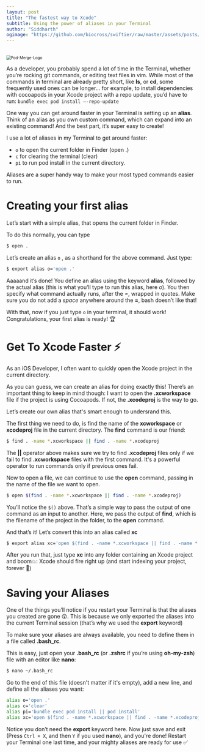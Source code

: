 ```yaml
---
layout: post
title: "The fastest way to Xcode"
subtitle: Using the power of aliases in your Terminal
author: "Siddharth"
ogimage: "https://github.com/biocross/swiftier/raw/master/assets/posts/fastest_xcode_aliases/og.png"
---
```


<br/><img src="{{site.url}}/assets/posts/fastest_xcode_aliases/og.png" alt="Pod-Merge-Logo" style="zoom:72%;" /><br/>

As a developer, you probably spend a lot of time in the Terminal, whether you’re rocking git commands, or editing text files in vim. While most of the commands in terminal are already pretty short, like **ls**, or **cd**, some frequently used ones can be longer... for example, to install dependencies with cocoapods in your Xcode project with a repo update, you’d have to run: `bundle exec pod install —-repo-update` 

One way you can get around faster in your Terminal is setting up an **alias**. Think of an alias as you own custom command, which can expand into an existing command! And the best part, it’s super easy to create!

I use a lot of aliases in my Terminal to get around faster: 

* `o` to open the current folder in Finder (open .)
* `c` for clearing the terminal (clear)
* `pi`  to run pod install in the current directory. 

Aliases are a super handy way to make your most typed commands easier to run.

# Creating your first alias
Let’s start with a simple alias, that opens the current folder in Finder.

To do this normally, you can type

```bash
$ open .
``` 

Let’s create an alias `o` , as a shorthand for the above command. Just type:

```bash
$ export alias o='open .'
```

Aaaaand it’s done! You define an alias using the keyword **alias**, followed by the actual alias (this is what you’ll type to run this alias, here *o*). You then specify what command actually runs, after the *=*, wrapped in quotes. Make sure you do not add a *space* anywhere around the **=**, bash doesn’t like that!

With that, now if you just type `o` in your terminal, it should work! Congratulations, your first alias is ready! 🏆

# Get To Xcode Faster ⚡️
As an iOS Developer, I often want to quickly open the Xcode project in the current directory. 

As you can guess, we can create an alias for doing exactly this! There’s an important thing to keep in mind though: I want to open the **.xcworkspace** file if the project is using Cocoapods. If not, the **.xcodeproj** is the way to go.

Let’s create our own alias that's smart enough to undersrand this.

The first thing we need to do, is find the name of the **xcworkspace** or **xcodeproj** file in the current directory. The **find** command is our friend:

```bash
$ find . -name *.xcworkspace || find . -name *.xcodeproj 
```

The **\|\|** operator above makes sure we try to find **.xcodeproj** files only if we fail to find **.xcworkspace** files with the first command. It's a powerful operator to run commands only if previous ones fail.

Now to open a file, we can continue to use the **open** command, passing in the name of the file we want to open.

```bash
$ open $(find . -name *.xcworkspace || find . -name *.xcodeproj) 
```

You’ll notice the `$()` above. That’s a simple way to pass the output of one command as an input to another. Here, we pass the output of **find**, which is the filename of the project in the folder, to the **open** command.

And that’s it! Let’s convert this into an alias called **xc**

```bash
$ export alias xc='open $(find . -name *.xcworkspace || find . -name *.xcodeproj)' 
``` 
  
After you run that, just type **xc** into any folder containing an Xcode project and boom💥: Xcode should fire right up (and start indexing your project, forever 🤣) 

# Saving your Aliases
One of the things you’ll notice if you restart your Terminal is that the aliases you created are gone 😲. This is because we only exported the aliases into the current Terminal session (that’s why we used the **export** keyword)

To make sure your aliases are always available, you need to define them in a file called **.bash_rc**.

This is easy, just open your **.bash_rc** (or **.zshrc** if you’re using **oh-my-zsh**) file with an editor like **nano**:

```bash
$ nano ~/.bash_rc
```

Go to the end of this file (doesn't matter if it's empty), add a new line, and define all the aliases you want:

```bash
alias o='open .'
alias c='clear'
alias pi='bundle exec pod install || pod install'
alias xc='open $(find . -name *.xcworkspace || find . -name *.xcodeproj)'
```

Notice you don’t need the **export** keyword here. Now just save and exit (Press `Ctrl + X`, and then `Y` if you used **nano**), and you're done! Restart your Terminal one last time, and your mighty aliases are ready for use ✅